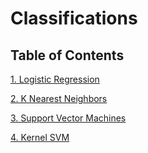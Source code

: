 # Classifications

## Table of Contents

[1. Logistic Regression](Logistic_Regression)

[2. K Nearest Neighbors](K_Nearest_Neighbors)

[3. Support Vector Machines](Support-Vector-Machine)

[4. Kernel SVM](Kernel-SVM)
